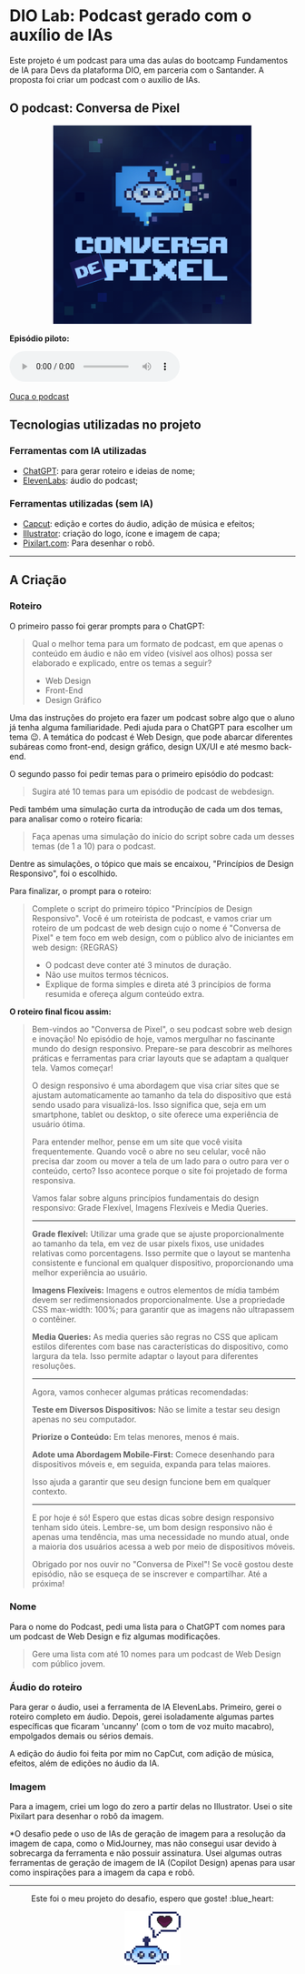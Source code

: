 # DIO Lab: Podcast gerado com o auxílio de IAs
Este projeto é um podcast para uma das aulas do bootcamp Fundamentos de IA para Devs da plataforma DIO, em parceria com o Santander. A proposta foi criar um podcast com o auxílio de IAs.

## O podcast: Conversa de Pixel
<p align="center">
<img src="assets/quadrado.png" alt="Capa do podcast com balão de fala dissolvendo em pixels e nome" style="width: 350px;">
</p>

**Episódio piloto:**

<p>
  <audio controls>
    <source src="outputs/podcast_editado.MP3" type="audio/mp3">
    Erro: O áudio não pode ser reproduzido. Para ouvir o áudio do podcast, siga o caminho da pasta outputs e acesse o arquivo <b>podcast_editado.mp3</b> neste repositório. Ou acesse o link abaixo: 
  </audio>
</p>

[Ouça o podcast](outputs/podcast_editado.MP3)

## Tecnologias utilizadas no projeto
### Ferramentas com IA utilizadas 
- [ChatGPT](https://openai.com/chatgpt/): para gerar roteiro e ideias de nome; 
- [ElevenLabs](https://elevenlabs.io/): áudio do podcast;

### Ferramentas utilizadas (sem IA)
- [Capcut](https://www.capcut.com/): edição e cortes do áudio, adição de música e efeitos; 
- [Illustrator](https://www.adobe.com/br/products/illustrator.html): criação do logo, ícone e imagem de capa; 
- [Pixilart.com](https://www.pixilart.com/): Para desenhar o robô. 

---

## A Criação 

### Roteiro

O primeiro passo foi gerar prompts para o ChatGPT: 

> Qual o melhor tema para um formato de podcast, em que apenas o conteúdo em áudio e não em vídeo (visível aos olhos) possa ser elaborado e explicado, entre os temas a seguir?
>
> - Web Design
> - Front-End
> - Design Gráfico

Uma das instruções do projeto era fazer um podcast sobre algo que o aluno já tenha alguma familiaridade. Pedi ajuda para o ChatGPT para escolher um tema :wink:. A temática do podcast é Web Design, que pode abarcar diferentes subáreas como front-end, design gráfico, design UX/UI e até mesmo back-end. 

O segundo passo foi pedir temas para o primeiro episódio do podcast: 

> Sugira até 10 temas para um episódio de podcast de webdesign. 

Pedi também uma simulação curta da introdução de cada um dos temas, para analisar como o roteiro ficaria: 

> Faça apenas uma simulação do início do script sobre cada um desses temas (de 1 a 10) para o podcast. 

Dentre as simulações, o tópico que mais se encaixou, "Princípios de Design Responsivo", foi o escolhido. 

Para finalizar, o prompt para o roteiro: 

> Complete o script do primeiro tópico "Princípios de Design Responsivo". Você é um roteirista de podcast, e vamos criar um roteiro de um podcast de web design cujo o nome é "Conversa de Pixel" e tem foco em web design, com o público alvo de iniciantes em web design:
> {REGRAS}
> - O podcast deve conter até 3 minutos de duração.
> - Não use muitos termos técnicos. 
> - Explique de forma simples e direta até 3 princípios de forma resumida e ofereça algum conteúdo extra.

**O roteiro final ficou assim:**

<blockquote>
Bem-vindos ao "Conversa de Pixel", o seu podcast sobre web design e inovação! No episódio de hoje, vamos mergulhar no fascinante mundo do design responsivo. Prepare-se para descobrir as melhores práticas e ferramentas para criar layouts que se adaptam a qualquer tela. Vamos começar!

O design responsivo é uma abordagem que visa criar sites que se ajustam automaticamente ao tamanho da tela do dispositivo que está sendo usado para visualizá-los. Isso significa que, seja em um smartphone, tablet ou desktop, o site oferece uma experiência de usuário ótima.

Para entender melhor, pense em um site que você visita frequentemente. Quando você o abre no seu celular, você não precisa dar zoom ou mover a tela de um lado para o outro para ver o conteúdo, certo? Isso acontece porque o site foi projetado de forma responsiva.

Vamos falar sobre alguns princípios fundamentais do design responsivo: Grade Flexível, Imagens Flexíveis e Media Queries.

---

**Grade flexível:** Utilizar uma grade que se ajuste proporcionalmente ao tamanho da tela, em vez de usar pixels fixos, use unidades relativas como porcentagens. Isso permite que o layout se mantenha consistente e funcional em qualquer dispositivo, proporcionando uma melhor experiência ao usuário.

**Imagens Flexíveis:** Imagens e outros elementos de mídia também devem ser redimensionados proporcionalmente. Use a propriedade CSS max-width: 100%; para garantir que as imagens não ultrapassem o contêiner.

**Media Queries:** As media queries são regras no CSS que aplicam estilos diferentes com base nas características do dispositivo, como largura da tela. Isso permite adaptar o layout para diferentes resoluções.

---

Agora, vamos conhecer algumas práticas recomendadas:

**Teste em Diversos Dispositivos:** Não se limite a testar seu design apenas no seu computador. 

**Priorize o Conteúdo:** Em telas menores, menos é mais. 

**Adote uma Abordagem Mobile-First:** Comece desenhando para dispositivos móveis e, em seguida, expanda para telas maiores. 

Isso ajuda a garantir que seu design funcione bem em qualquer contexto.

---

E por hoje é só! Espero que estas dicas sobre design responsivo tenham sido úteis. Lembre-se, um bom design responsivo não é apenas uma tendência, mas uma necessidade no mundo atual, onde a maioria dos usuários acessa a web por meio de dispositivos móveis.

Obrigado por nos ouvir no "Conversa de Pixel"! Se você gostou deste episódio, não se esqueça de se inscrever e compartilhar. Até a próxima!

</blockquote>

### Nome

Para o nome do Podcast, pedi uma lista para o ChatGPT com nomes para um podcast de Web Design e fiz algumas modificações. 

> Gere uma lista com até 10 nomes para um podcast de Web Design com público jovem. 

### Áudio do roteiro

Para gerar o áudio, usei a ferramenta de IA ElevenLabs. Primeiro, gerei o roteiro completo em áudio. Depois, gerei isoladamente algumas partes específicas que ficaram 'uncanny' (com o tom de voz muito macabro), empolgados demais ou sérios demais. 

A edição do áudio foi feita por mim no CapCut, com adição de música, efeitos, além de edições no áudio da IA. 

### Imagem

Para a imagem, criei um logo do zero a partir delas no Illustrator. Usei o site Pixilart para desenhar o robô da imagem. 

*O desafio pede o uso de IAs de geração de imagem para a resolução da imagem de capa, como o MidJourney, mas não consegui usar devido à sobrecarga da ferramenta e não possuir assinatura. Usei algumas outras ferramentas de geração de imagem de IA (Copilot Design) apenas para usar como inspirações para a imagem da capa e robô. 

---

<p align="center">Este foi o meu projeto do desafio, espero que goste! :blue_heart:</p>

<p align="center">
    <img src="assets/encerramento.png" alt="Robô" style="width: 100px;">
</p>
